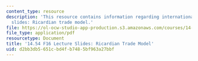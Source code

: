 ```yaml
---
content_type: resource
description: 'This resource contains information regarding international trade lecture
  slides: Ricardian trade model.'
file: https://ol-ocw-studio-app-production.s3.amazonaws.com/courses/14-54-international-trade-fall-2016/d2bb3db5651cbd4fb7485bf963a27bbf_MIT14_54F16_Lecture_8.pdf
file_type: application/pdf
resourcetype: Document
title: '14.54 F16 Lecture Slides: Ricardian Trade Model'
uid: d2bb3db5-651c-bd4f-b748-5bf963a27bbf
---
```

